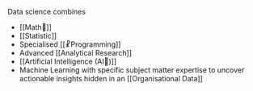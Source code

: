 Data science combines 
- [[Math🔣]]
- [[Statistic]]
- Specialised [[☧Programming]]
- Advanced [[Analytical Research]]
- [[Artificial Intelligence (AI🤖)]]
- Machine Learning with specific subject matter expertise to uncover actionable insights hidden in an [[Organisational Data]]
